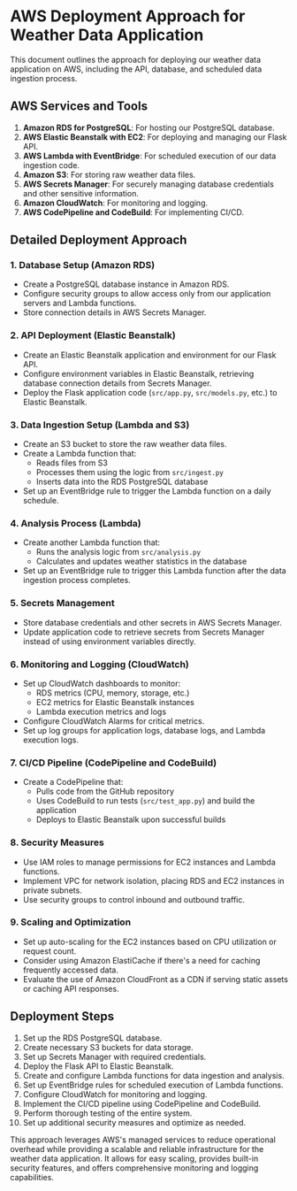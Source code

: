 # AWS Deployment Approach for Weather Data Application

This document outlines the approach for deploying our weather data application on AWS, including the API, database, and scheduled data ingestion process.

## AWS Services and Tools

1. **Amazon RDS for PostgreSQL**: For hosting our PostgreSQL database.
2. **AWS Elastic Beanstalk with EC2**: For deploying and managing our Flask API.
3. **AWS Lambda with EventBridge**: For scheduled execution of our data ingestion code.
4. **Amazon S3**: For storing raw weather data files.
5. **AWS Secrets Manager**: For securely managing database credentials and other sensitive information.
6. **Amazon CloudWatch**: For monitoring and logging.
7. **AWS CodePipeline and CodeBuild**: For implementing CI/CD.

## Detailed Deployment Approach

### 1. Database Setup (Amazon RDS)

- Create a PostgreSQL database instance in Amazon RDS.
- Configure security groups to allow access only from our application servers and Lambda functions.
- Store connection details in AWS Secrets Manager.

### 2. API Deployment (Elastic Beanstalk)

- Create an Elastic Beanstalk application and environment for our Flask API.
- Configure environment variables in Elastic Beanstalk, retrieving database connection details from Secrets Manager.
- Deploy the Flask application code (`src/app.py`, `src/models.py`, etc.) to Elastic Beanstalk.

### 3. Data Ingestion Setup (Lambda and S3)

- Create an S3 bucket to store the raw weather data files.
- Create a Lambda function that:
  - Reads files from S3
  - Processes them using the logic from `src/ingest.py`
  - Inserts data into the RDS PostgreSQL database
- Set up an EventBridge rule to trigger the Lambda function on a daily schedule.

### 4. Analysis Process (Lambda)

- Create another Lambda function that:
  - Runs the analysis logic from `src/analysis.py`
  - Calculates and updates weather statistics in the database
- Set up an EventBridge rule to trigger this Lambda function after the data ingestion process completes.

### 5. Secrets Management

- Store database credentials and other secrets in AWS Secrets Manager.
- Update application code to retrieve secrets from Secrets Manager instead of using environment variables directly.

### 6. Monitoring and Logging (CloudWatch)

- Set up CloudWatch dashboards to monitor:
  - RDS metrics (CPU, memory, storage, etc.)
  - EC2 metrics for Elastic Beanstalk instances
  - Lambda execution metrics and logs
- Configure CloudWatch Alarms for critical metrics.
- Set up log groups for application logs, database logs, and Lambda execution logs.

### 7. CI/CD Pipeline (CodePipeline and CodeBuild)

- Create a CodePipeline that:
  - Pulls code from the GitHub repository
  - Uses CodeBuild to run tests (`src/test_app.py`) and build the application
  - Deploys to Elastic Beanstalk upon successful builds

### 8. Security Measures

- Use IAM roles to manage permissions for EC2 instances and Lambda functions.
- Implement VPC for network isolation, placing RDS and EC2 instances in private subnets.
- Use security groups to control inbound and outbound traffic.

### 9. Scaling and Optimization

- Set up auto-scaling for the EC2 instances based on CPU utilization or request count.
- Consider using Amazon ElastiCache if there's a need for caching frequently accessed data.
- Evaluate the use of Amazon CloudFront as a CDN if serving static assets or caching API responses.

## Deployment Steps

1. Set up the RDS PostgreSQL database.
2. Create necessary S3 buckets for data storage.
3. Set up Secrets Manager with required credentials.
4. Deploy the Flask API to Elastic Beanstalk.
5. Create and configure Lambda functions for data ingestion and analysis.
6. Set up EventBridge rules for scheduled execution of Lambda functions.
7. Configure CloudWatch for monitoring and logging.
8. Implement the CI/CD pipeline using CodePipeline and CodeBuild.
9. Perform thorough testing of the entire system.
10. Set up additional security measures and optimize as needed.

This approach leverages AWS's managed services to reduce operational overhead while providing a scalable and reliable infrastructure for the weather data application. It allows for easy scaling, provides built-in security features, and offers comprehensive monitoring and logging capabilities.
